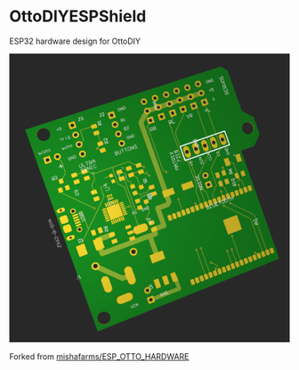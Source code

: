 # OttoDIYESPShield
ESP32 hardware design for OttoDIY

![Image of Yaktocat](https://raw.githubusercontent.com/OttoDIY/OttoDIYESPShield/master/front.png)

Forked from [mishafarms/ESP_OTTO_HARDWARE](https://github.com/mishafarms/ESP_OTTO_HARDWARE)
